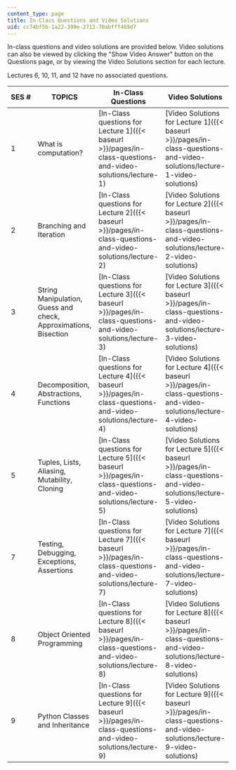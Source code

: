 ```yaml
---
content_type: page
title: In-Class Questions and Video Solutions
uid: cc74bf5b-1a22-399e-2712-70abfff469d7
---
```


In-class questions and video solutions are provided below. Video solutions can also be viewed by clicking the "Show Video Answer" button on the Questions page, or by viewing the Video Solutions section for each lecture.

Lectures 6, 10, 11, and 12 have no associated questions.

| SES # | TOPICS | In-Class Questions | Video Solutions |
| --- | --- | --- | --- |
| 1 | What is computation? | [In-Class questions for Lecture 1]({{< baseurl >}}/pages/in-class-questions-and-video-solutions/lecture-1) | [Video Solutions for Lecture 1]({{< baseurl >}}/pages/in-class-questions-and-video-solutions/lecture-1-video-solutions) |
| 2 | Branching and Iteration | [In-Class questions for Lecture 2]({{< baseurl >}}/pages/in-class-questions-and-video-solutions/lecture-2) | [Video Solutions for Lecture 2]({{< baseurl >}}/pages/in-class-questions-and-video-solutions/lecture-2-video-solutions) |
| 3 | String Manipulation, Guess and check, Approximations, Bisection | [In-Class questions for Lecture 3]({{< baseurl >}}/pages/in-class-questions-and-video-solutions/lecture-3) | [Video Solutions for Lecture 3]({{< baseurl >}}/pages/in-class-questions-and-video-solutions/lecture-3-video-solutions) |
| 4 | Decomposition, Abstractions, Functions | [In-Class questions for Lecture 4]({{< baseurl >}}/pages/in-class-questions-and-video-solutions/lecture-4) | [Video Solutions for Lecture 4]({{< baseurl >}}/pages/in-class-questions-and-video-solutions/lecture-4-video-solutions) |
| 5 | Tuples, Lists, Aliasing, Mutability, Cloning | [In-Class questions for Lecture 5]({{< baseurl >}}/pages/in-class-questions-and-video-solutions/lecture-5) | [Video Solutions for Lecture 5]({{< baseurl >}}/pages/in-class-questions-and-video-solutions/lecture-5-video-solutions) |
| 7 | Testing, Debugging, Exceptions, Assertions | [In-Class questions for Lecture 7]({{< baseurl >}}/pages/in-class-questions-and-video-solutions/lecture-7) | [Video Solutions for Lecture 7]({{< baseurl >}}/pages/in-class-questions-and-video-solutions/lecture-7-video-solutions) |
| 8 | Object Oriented Programming | [In-Class questions for Lecture 8]({{< baseurl >}}/pages/in-class-questions-and-video-solutions/lecture-8) | [Video Solutions for Lecture 8]({{< baseurl >}}/pages/in-class-questions-and-video-solutions/lecture-8-video-solutions) |
| 9 | Python Classes and Inheritance | [In-Class questions for Lecture 9]({{< baseurl >}}/pages/in-class-questions-and-video-solutions/lecture-9) | [Video Solutions for Lecture 9]({{< baseurl >}}/pages/in-class-questions-and-video-solutions/lecture-9-video-solutions)